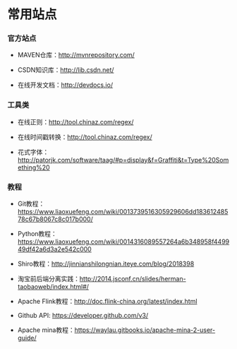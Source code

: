 # 常用站点

### 官方站点

- MAVEN仓库：http://mvnrepository.com/

- CSDN知识库：http://lib.csdn.net/

- 在线开发文档：http://devdocs.io/

### 工具类

- 在线正则：http://tool.chinaz.com/regex/

- 在线时间戳转换：http://tool.chinaz.com/regex/

- 花式字体：http://patorjk.com/software/taag/#p=display&f=Graffiti&t=Type%20Something%20

### 教程

- Git教程：https://www.liaoxuefeng.com/wiki/0013739516305929606dd18361248578c67b8067c8c017b000/

- Python教程：https://www.liaoxuefeng.com/wiki/0014316089557264a6b348958f449949df42a6d3a2e542c000

- Shiro教程：http://jinnianshilongnian.iteye.com/blog/2018398

- 淘宝前后端分离实践：http://2014.jsconf.cn/slides/herman-taobaoweb/index.html#/

- Apache Flink教程：http://doc.flink-china.org/latest/index.html

- Github API: https://developer.github.com/v3/

- Apache mina教程：https://waylau.gitbooks.io/apache-mina-2-user-guide/



